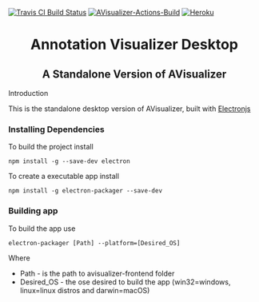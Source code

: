 [![Travis CI Build Status](https://travis-ci.com/phillima/avisualizer.svg?branch=main)](https://travis-ci.com/phillima/avisualizer)
[![AVisualizer-Actions-Build](https://github.com/phillima/avisualizer/workflows/AVisualizer/badge.svg)](https://github.com/phillima/AVisualizer/actions)
[![Heroku](https://heroku-badge.herokuapp.com/?app=heroku-badge&style=flat)](https://avisualizer.herokuapp.com/)

<h1 align = "center">Annotation Visualizer Desktop</h1>
<h2 align = "center"> A Standalone Version of AVisualizer </h2>

Introduction


This is the standalone desktop version of AVisualizer, built with [Electronjs](https://www.electronjs.org/)
### Installing Dependencies

To build the project install

`npm install -g --save-dev electron`

To create a executable app install

`npm install -g electron-packager --save-dev`

### Building app


To build the app use 

`electron-packager [Path] --platform=[Desired_OS]`

Where

* Path - is the path to avisualizer-frontend folder
* Desired_OS - the ose desired to build the app (win32=windows, linux=linux distros and darwin=macOS)


